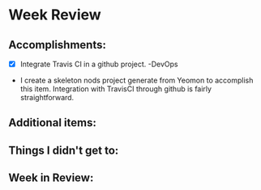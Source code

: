 # Week Review

## Accomplishments:
- [x] Integrate Travis CI in a github project. -DevOps
 - I create a skeleton nods project generate from Yeomon to accomplish this item. Integration with TravisCI through github is fairly straightforward. 

## Additional items:


## Things I didn't get to:


## Week in Review:
